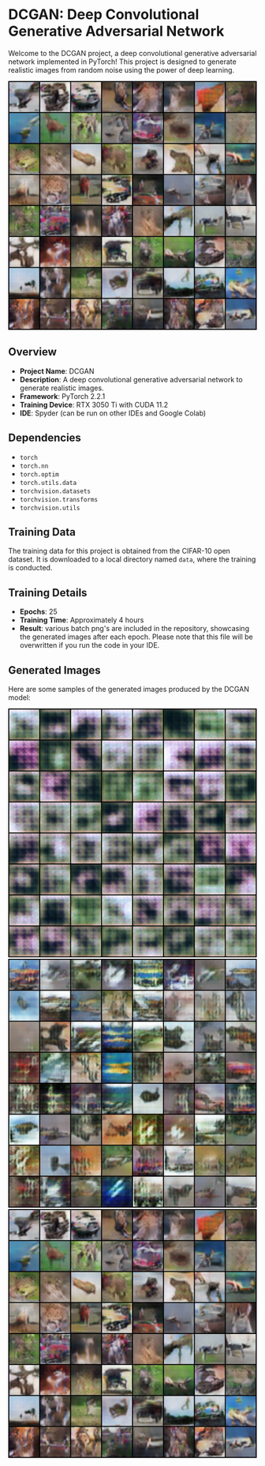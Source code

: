 
# DCGAN: Deep Convolutional Generative Adversarial Network

Welcome to the DCGAN project, a deep convolutional generative adversarial network implemented in PyTorch! This project is designed to generate realistic images from random noise using the power of deep learning.

![DCGAN Image](https://github.com/chiragHimself/dcgan_random/raw/main/results/fake_samples_epoch_024.png)

## Overview
- **Project Name**: DCGAN
- **Description**: A deep convolutional generative adversarial network to generate realistic images.
- **Framework**: PyTorch 2.2.1
- **Training Device**: RTX 3050 Ti with CUDA 11.2
- **IDE**: Spyder (can be run on other IDEs and Google Colab)

## Dependencies
- `torch`
- `torch.nn`
- `torch.optim`
- `torch.utils.data`
- `torchvision.datasets`
- `torchvision.transforms`
- `torchvision.utils`

## Training Data
The training data for this project is obtained from the CIFAR-10 open dataset. It is downloaded to a local directory named `data`, where the training is conducted.

## Training Details
- **Epochs**: 25
- **Training Time**: Approximately 4 hours
- **Result**: various batch png's are included in the repository, showcasing the generated images after each epoch. Please note that this file will be overwritten if you run the code in your IDE.

## Generated Images
Here are some samples of the generated images produced by the DCGAN model:

![Generated Image 1](https://github.com/chiragHimself/dcgan_random/blob/main/results/fake_samples_epoch_000.png)
![Generated Image 2](https://github.com/chiragHimself/dcgan_random/blob/main/results/fake_samples_epoch_006.png)
![Generated Image 3](https://github.com/chiragHimself/dcgan_random/blob/main/results/fake_samples_epoch_024.png)

